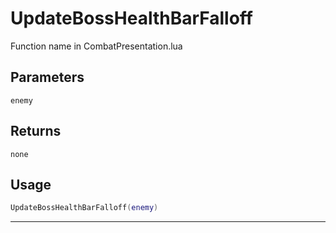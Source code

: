 # UpdateBossHealthBarFalloff
Function name in CombatPresentation.lua
## Parameters
`enemy`
## Returns
`none`
## Usage
```lua
UpdateBossHealthBarFalloff(enemy)
```
---
